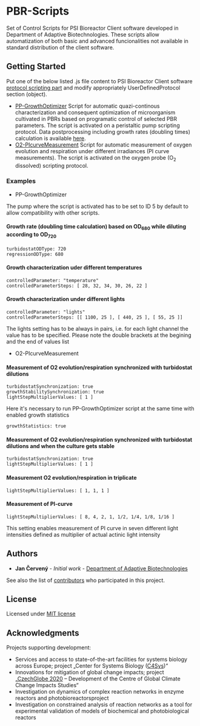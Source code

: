 # PBR-Scripts
Set of Control Scripts for PSI Bioreactor Client software developed in Department of Adaptive Biotechnologies. These scripts allow automatization of both basic and advanced funcionalities not available in standard distribution of the client software. 

## Getting Started

Put one of the below listed .js file content to PSI Bioreactor Client software [protocol scripting part](https://gcri-doab.github.io/PBR-Scripts/img/PBR-SW_Script.png) and modify appropriately UserDefinedProtocol section (object).

* [PP-GrowthOptimizer](https://gcri-doab.github.io/PBR-Scripts/PP-GrowthOptimizer.js)
Script for automatic quazi-continous characterization and consequent optimization of microorganism cultivated in PBRs based on programatic control of selected PBR parameters. The script is activated on a peristaltic pump scripting protocol.
Data postprocessing including growth rates (doubling times) calculation is available [here](https://gcri-doab.shinyapps.io/PBR-DataAnalysis/).
* [O2-PIcurveMeasurement](https://gcri-doab.github.io/PBR-Scripts/O2-PIcurveMeasurement.js)
Script for automatic measurement of oxygen evolution and respiration under different irradiances (PI curve measurements). The script is activated on the oxygen probe (O<sub>2</sub> dissolved) scripting protocol.

### Examples

* PP-GrowthOptimizer

The pump where the script is activated has to be set to ID 5 by default to allow compatibility with other scripts.

#### Growth rate (doubling time calculation) based on OD<sub>680</sub> while diluting according to OD<sub>720</sub>
```
turbidostatODType: 720
regressionODType: 680
```

#### Growth characterization uder different temperatures
```
controlledParameter: "temperature"
controlledParameterSteps: [ 28, 32, 34, 30, 26, 22 ]
```

#### Growth characterization under different lights
```
controlledParameter: "lights"
controlledParameterSteps: [[ 1100, 25 ], [ 440, 25 ], [ 55, 25 ]]
```
The lights setting has to be always in pairs, i.e. for each light channel the value has to be specified. Please note the double brackets at the begining and the end of values list

* O2-PIcurveMeasurement

#### Measurement of O2 evolution/respiration synchronized with turbidostat dilutions
```
turbidostatSynchronization: true
growthStabilitySynchronization: true
lightStepMultiplierValues: [ 1 ]
```
Here it's necessary to run PP-GrowthOptimizer script at the same time with enabled growth statistics
```
growthStatistics: true
```

#### Measurement of O2 evolution/respiration synchronized with turbidostat dilutions and when the culture gets stable
```
turbidostatSynchronization: true
lightStepMultiplierValues: [ 1 ]
```


#### Measurement O2 evolution/respiration in triplicate
```
lightStepMultiplierValues: [ 1, 1, 1 ]
```

#### Measurement of PI-curve
```
lightStepMultiplierValues: [ 8, 4, 2, 1, 1/2, 1/4, 1/8, 1/16 ]
```

This setting enables measurement of PI curve in seven different light intensities defined as multiplier of actual actinic light intensity

## Authors

* **Jan Červený** - *Initial work* - [Department of Adaptive Biotechnologies](http://www.czechglobe.cz/en/institute-structure/research-sector/v-domain-adaptive-and-innovative-techniques/#doab)

See also the list of [contributors](https://gcri-doab.github.io/PBR-Scripts/CONTRIBUTORS.md) who participated in this project.

## License

Licensed under [MIT license](https://gcri-doab.github.io/PBR-Scripts/LICENSE)

## Acknowledgments

Projects supporting development:

* Services and access to state-of-the-art facilities for systems biology across Europe; project „Center for Systems Biology ([C4Sys](http://c4sys.cz))“
* Innovations for mitigation of global change impacts; project „[CzechGlobe 2020](http://www.czechglobe.cz/en/) – Development of the Centre of Global Climate Change Impacts Studies“
* Investigation on dynamics of complex reaction networks in enzyme reactors and photobioreactorsproject
* Investigation on constrained analysis of reaction networks as a tool for experimental validation of models of biochemical and photobiological reactors

